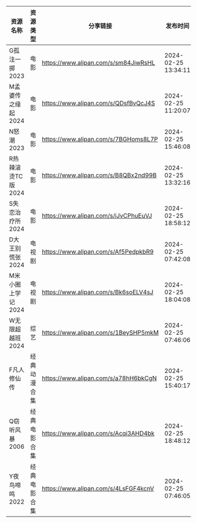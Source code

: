 | 资源名称         | 资源类型   | 分享链接                                 | 发布时间                |
| ------------ | ------ | ------------------------------------ | ------------------- |
| G孤注一掷2023    | 电影     | https://www.alipan.com/s/sm84JiwRsHL | 2024-02-25 13:34:11 |
| M孟婆传之缘起2024  | 电影     | https://www.alipan.com/s/QDsfBvQcJ4S | 2024-02-25 11:20:07 |
| N怒潮2023      | 电影     | https://www.alipan.com/s/7BGHoms8L7P | 2024-02-25 15:46:08 |
| R热辣滚烫TC版2024 | 电影     | https://www.alipan.com/s/B8QBx2nd99B | 2024-02-25 13:32:16 |
| S失恋治疗所2024   | 电影     | https://www.alipan.com/s/iJvCPhuEuVJ | 2024-02-25 18:58:12 |
| D大王别慌张2024   | 电视剧    | https://www.alipan.com/s/Af5PedpkbR9 | 2024-02-25 07:42:08 |
| M米小圈上学记2024  | 电视剧    | https://www.alipan.com/s/Bk6soELV4sJ | 2024-02-25 18:04:08 |
| W无限超越班2024   | 综艺     | https://www.alipan.com/s/1BeySHP5mkM | 2024-02-25 07:46:06 |
| F凡人修仙传       | 经典动漫合集 | https://www.alipan.com/s/a78hH6bkCgN | 2024-02-25 15:40:17 |
| Q窃听风暴2006    | 经典电影合集 | https://www.alipan.com/s/Acqi3AHD4bk | 2024-02-25 18:48:12 |
| Y夜鸟啼鸣2022    | 经典电影合集 | https://www.alipan.com/s/4LsFGF4kcnV | 2024-02-25 07:46:05 |

